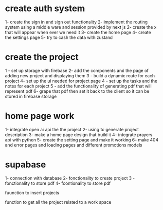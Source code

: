 # create auth system  

1- create the sign in and sign out functionality 
2- implement the routing system using a middle ware and session provided by next js
2- create the x that will appear when ever we need it
3- create the home page 
4- create the settings page 
5- try to cash the data with zustand 

# create the project 
1 - set up storage with firebase 
2- add the components and the page of adding new project and displaying them 
3 - build a dynamic route for each project 
4- set up the ui needed for project page
4 - set up the tasks and the notes for each project
5 - add the functionality of generating pdf that will represent pdf 
6- grape that pdf then set it back to the client so it can be stored in firebase storage 

# home page work 
1- integrate open ai api the the project 
2- using to generate project description 
3- make a home page design that build it 
4- integrate prayers api with python 
5- create the setting page and make it working 
6- make 404 and error pages and loading pages and different promotions models 

# supabase
1- connection with database 
2- fonctionality to create project 
3 - fonctionality to store pdf
4- fcontionality to store pdf 

fuunction to insert projects 

function to get all the project related to a work space
